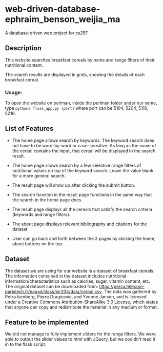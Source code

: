 # web-driven-database-ephraim_benson_weijia_ma

A database-driven web project for cs257

## Description

This website searches breakfast cereals by name and range filters of their nutritional content.

The search results are displayed in grids, showing the details of each breakfast cereal.


### Usage: 

To open the website on perlman, inside the perlman folder under our name, type `python3 flask_app.py [port]` where port can be 5104, 5204, 5116, 5216.


## List of Features

- The home page allows search by keywords. The keyword search does not have to be word-by-word or case-sensitive. As long as the name of the cereal contains the input, that cereal will be displayed in the search result.

- The home page allows search by a few selective range filters of nutritional values on top of the keyword search. Leave the value blank for a more general search.

- The result page will show up after clicking the submit button.

- The search function in the result page functions in the same way that the search in the home page does.

- The result page displays all the cereals that satisfy the search criteria (keywords and range filters).

- The about page displays relevant bibliography and citations for the dataset

- User can go back and forth between the 3 pages by clicking the home, about buttons on the top. 

## Dataset

The dataset we are using for our website is a dataset of breakfast cereals. The information contained in the dataset includes nutritional information/characteristics such as calories, sugar, vitamin content, etc. The original dataset can be downloaded from: https://perso.telecom-paristech.fr/eagan/class/igr204/data/cereal.csv. The data was gathered by Petra Isenberg, Pierre Dragicevic, and Yvonne Jansen, and is licensed under a Creative Commons Attribution-ShareAlike 3.0 License, which states that anyone can copy and redistribute the material in any medium or format.


## Feature to be implemented

We did not manage to fully implement sliders for the range filters. We were able to output the slider values to html with JQuery, but we couldn't read it in to the flask script.
